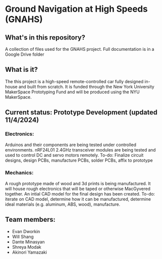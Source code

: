 # Ground Navigation at High Speeds (GNAHS)
## What's in this repository?
A collection of files used for the GNAHS project. Full documentation is in a Google Drive folder

## What is it?
The this project is a high-speed remote-controlled car fully designed in-house and built from scratch. It is funded through the New York University MakerSpace Prototyping Fund and will be produced using the NYU MakerSpace. 

## Current status: Prototype Development (updated 11/4/2024)
### Electronics:
Arduinos and their components are being tested under controlled environments. nRF24L01 2.4GHz transceiver modules are being tested and used to control DC and servo motors remotely.
To-do: Finalize circuit designs, design PCBs, manufacture PCBs, solder PCBs, affix to prototype

### Mechanics:
A rough prototype made of wood and 3d prints is being manufactured. It will house rough electronics that will be taped or otherwise MacGyvered together. An intial CAD model for the final design has been created.
To-do: iterate on CAD model, determine how it can be manufactured, determine ideal materials (e.g. aluminum, ABS, wood), manufacture.

## Team members:
- Evan Dworkin
- Will Shang
- Dante Minasyan
- Shreya Modak
- Akinori Yamazaki